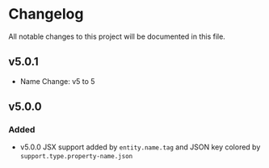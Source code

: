 # Changelog

All notable changes to this project will be documented in this file.

## v5.0.1
- Name Change: v5 to 5  

## v5.0.0
### Added
- v5.0.0 JSX support added by `entity.name.tag` and JSON key colored by `support.type.property-name.json` 
